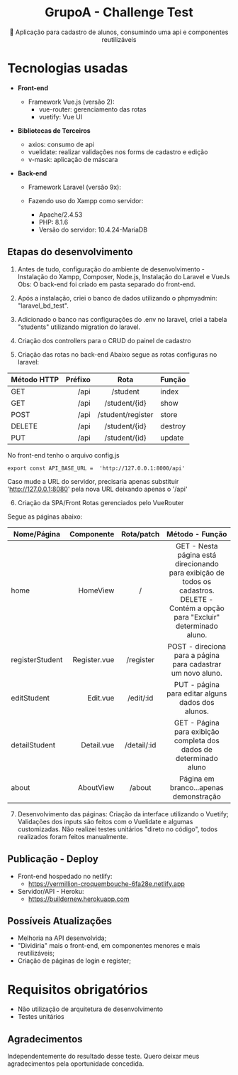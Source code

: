 <h1 align="center">GrupoA - Challenge Test</h1>
	
<p align="center">🚀 Aplicação para cadastro de alunos, consumindo uma api e componentes reutilizáveis</p>


# Tecnologias usadas

 - **Front-end**
	 - Framework Vue.js (versão 2): 
		 - vue-router: gerenciamento das rotas 
		 - vuetify: Vue UI
	
 - **Bibliotecas de Terceiros**
	- axios: consumo de api
	- vuelidate: realizar validações nos forms de cadastro e edição
	- v-mask: aplicação de máscara 
		 
 - **Back-end**
	 - Framework Laravel (versão 9x):
	 
	 - Fazendo uso do Xampp como servidor:
		 - Apache/2.4.53
		 - PHP: 8.1.6
		 - Versão do servidor: 10.4.24-MariaDB
	 
	 

## Etapas do desenvolvimento

 1. Antes de tudo, configuração do ambiente de desenvolvimento -
 Instalação do Xampp, Composer, Node.js, Instalação do Laravel e VueJs
 Obs: O back-end foi criado em pasta separado do front-end.
 
 2. Após a instalação, criei o banco de dados utilizando o phpmyadmin: "laravel_bd_test".
 3. Adicionado o banco nas configurações do .env no laravel, criei a tabela "students" utilizando migration do laravel.
 4. Criação dos controllers para o CRUD do painel de cadastro
 5. Criação das rotas no back-end
Abaixo segue as rotas configuras no laravel:

| Método HTTP | Préfixo |        Rota       | Função  |
|-------------|--------:|:-----------------:|---------|
| GET         | /api    | /student          | index   |
| GET         | /api    | /student/{id}     | show    |
| POST        | /api    | /student/register | store   |
| DELETE      | /api    | /student/{id}     | destroy |
| PUT         | /api    | /student/{id}     | update  |


No front-end tenho o arquivo config.js

    export const API_BASE_URL =  'http://127.0.0.1:8000/api'
Caso mude a URL do servidor, precisaria apenas substituir 'http://127.0.0.1:8080' pela nova URL deixando apenas o '/api'

 6. Criação da SPA/Front
 Rotas gerenciados pelo VueRouter
 
Segue as páginas abaixo:

| Nome/Página     |   Componente |  Rota/patch |                                                           Método - Função                                                           |
|-----------------|-------------:|:-----------:|:-----------------------------------------------------------------------------------------------------------------------------------:|
| home            | HomeView     | /           | GET - Nesta página está direcionando para exibição de todos os cadastros. DELETE - Contém a opção para "Excluir" determinado aluno. |
| registerStudent | Register.vue | /register   | POST - direciona para a página para cadastrar um novo aluno.                                                                        |
| editStudent     | Edit.vue     | /edit/:id   | PUT - página para editar alguns dados dos alunos.                                                                                   |
| detailStudent   | Detail.vue   | /detail/:id | GET - Página para exibição completa dos dados de determinado aluno                                                                  |
| about           | AboutView    | /about      | Página em branco...apenas demonstração                                                                                              |

 7. Desenvolvimento das páginas:
	 Criação da interface utilizando o Vuetify;
	 Validações dos inputs são feitos com o Vuelidate e algumas customizadas.
	 Não realizei testes unitários "direto no código", todos realizados foram feitos manualmente.

## Publicação - Deploy

 - Front-end hospedado no netlify:
	 - https://vermillion-croquembouche-6fa28e.netlify.app
- Servidor/API - Heroku:
	- https://buildernew.herokuapp.com

## Possíveis Atualizações

 - Melhoria na API desenvolvida;
 - "Dividiria" mais o front-end, em componentes menores e mais reutilizáveis;
 - Criação de páginas de login e register;

# Requisitos obrigatórios

- Não utilização de arquitetura de desenvolvimento
- Testes unitários


## Agradecimentos
Independentemente do resultado desse teste.
Quero deixar meus agradecimentos pela oportunidade concedida.








